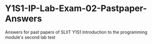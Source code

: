 # Y1S1-IP-Lab-Exam-02-Pastpaper-Answers
Answers for past papers of SLIIT Y1S1 Introduction to the programming module's second lab test
